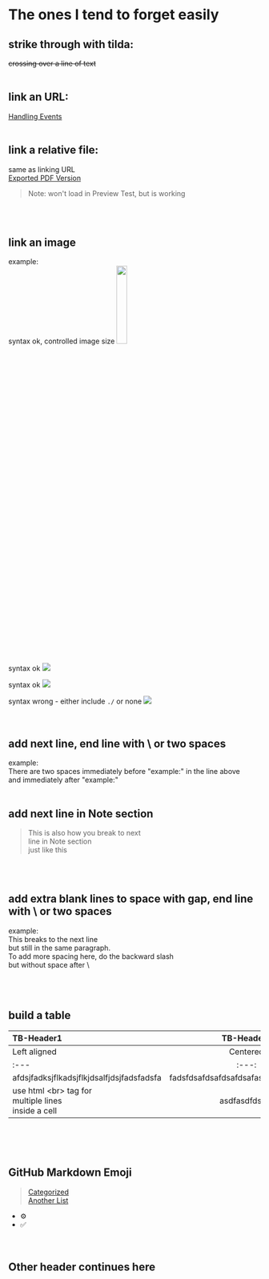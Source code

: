 # The ones I tend to forget easily

## strike through with tilda:
~~crossing over a line of text~~
\
&nbsp;

## link an URL:
[Handling Events](https://reactjs.org/docs/handling-events.html)
\
&nbsp;

## link a relative file:
same as linking URL  
[Exported PDF Version](Screenshots/FreezerStorageUpdateWithMaterialTable.pdf)
> Note: won't load in Preview Test, but is working

\
&nbsp;

## link an image
example:\
syntax ok, controlled image size
<img src="ScreenshotsCs/md-ImageSyntax.png" width="20%"/>  

syntax ok
![](ScreenshotsCs/md-ImageSyntax.png) 

syntax ok
![](./ScreenshotsCs/md-ImageSyntax.png) 

syntax wrong - either include `./` or none
![](/ScreenshotsCs/md-ImageSyntax.png)  
\
&nbsp;


## add next line, end line with \ or two spaces  
example:  
There are two spaces immediately before "example:" in the line above\
and immediately after "example:"
\
&nbsp;

## add next line in Note section
> This is also how you break to next\
line in Note section  
just like this

\
&nbsp;

## add extra blank lines to space with gap, end line with \ or two spaces  
example:  
This breaks to the next line\
but still in the same paragraph.\
To add more spacing here, do the backward slash\
but without space after \\
\
\
\
&nbsp;

## build a table
| TB-Header1 | TB-Header2 | TB-Header3 |
| :--- | :---: | ---: |
| Left aligned | Centered | Right aligned |
| :--- | :---: | ---: |
| afdsjfadksjflkadsjflkjdsalfjdsjfadsfadsfa | fadsfdsafdsafdsafdsafasfadsfdsafdsafas | fasdfdsafdsafadsffadsfadsfasdfasdfasdasdf |
| use html \<br> tag for<br> multiple lines<br>inside a cell | asdfasdfdsfds | fdsfdsafdsfasd |
\
\
&nbsp;

## GitHub Markdown Emoji
> [Categorized](https://github.com/ikatyang/emoji-cheat-sheet)\
> [Another List](https://gist.github.com/rxaviers/7360908)
- :gear:
- :white_check_mark:
\
\
&nbsp;

## Other header continues here

\
&nbsp;



